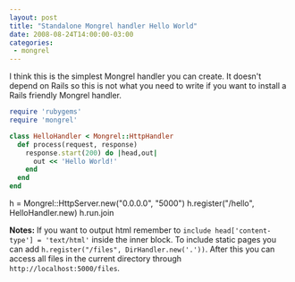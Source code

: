 ```yaml
---
layout: post
title: "Standalone Mongrel handler Hello World"
date: 2008-08-24T14:00:00-03:00
categories:
 - mongrel
---
```

I think this is the simplest Mongrel handler you can create. It doesn't depend on Rails so this is not what you need to write if you want to install a Rails friendly Mongrel handler.

```ruby
require 'rubygems'
require 'mongrel'

class HelloHandler < Mongrel::HttpHandler
  def process(request, response)
    response.start(200) do |head,out|
      out << 'Hello World!'
    end
  end
end
```

h = Mongrel::HttpServer.new("0.0.0.0", "5000")
h.register("/hello", HelloHandler.new)
h.run.join

**Notes:** If you want to output html remember to `include head['content-type'] = 'text/html'` inside the inner block.
To include static pages you can add `h.register("/files", DirHandler.new('.'))`. After this you can access all files in the current directory through `http://localhost:5000/files`.
